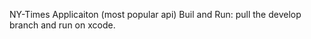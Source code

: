 NY-Times Applicaiton (most popular api)
Buil and Run:
    pull the develop branch and run on xcode.
